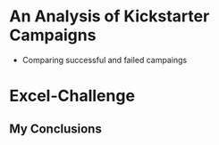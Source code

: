 # An Analysis of Kickstarter Campaigns
* Comparing successful and failed campaings

# Excel-Challenge
## My Conclusions
